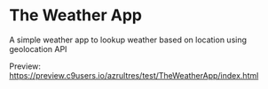 # The Weather App
A simple weather app to lookup weather based on location using geolocation API

Preview: https://preview.c9users.io/azrultres/test/TheWeatherApp/index.html
